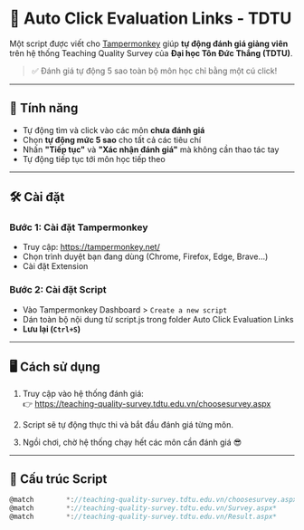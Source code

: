 # 🧠 Auto Click Evaluation Links - TDTU

Một script được viết cho [Tampermonkey](https://tampermonkey.net/) giúp **tự động đánh giá giảng viên** trên hệ thống Teaching Quality Survey của **Đại học Tôn Đức Thắng (TDTU)**.

> ✅ Đánh giá tự động 5 sao toàn bộ môn học chỉ bằng một cú click!

---

## 🚀 Tính năng

- Tự động tìm và click vào các môn **chưa đánh giá**
- Chọn **tự động mức 5 sao** cho tất cả các tiêu chí
- Nhấn **"Tiếp tục"** và **"Xác nhận đánh giá"** mà không cần thao tác tay
- Tự động tiếp tục tới môn học tiếp theo

---

## 🛠 Cài đặt

### Bước 1: Cài đặt Tampermonkey

- Truy cập: https://tampermonkey.net/
- Chọn trình duyệt bạn đang dùng (Chrome, Firefox, Edge, Brave...)
- Cài đặt Extension

### Bước 2: Cài đặt Script

- Vào Tampermonkey Dashboard > `Create a new script`
- Dán toàn bộ nội dung từ script.js trong folder Auto Click Evaluation Links 
- **Lưu lại (`Ctrl+S`)**

---

## 🖥 Cách sử dụng

1. Truy cập vào hệ thống đánh giá:  
   👉 https://teaching-quality-survey.tdtu.edu.vn/choosesurvey.aspx

2. Script sẽ tự động thực thi và bắt đầu đánh giá từng môn.

3. Ngồi chơi, chờ hệ thống chạy hết các môn cần đánh giá 😎

---

## 📂 Cấu trúc Script

```js
@match        *://teaching-quality-survey.tdtu.edu.vn/choosesurvey.aspx*
@match        *://teaching-quality-survey.tdtu.edu.vn/Survey.aspx*
@match        *://teaching-quality-survey.tdtu.edu.vn/Result.aspx*

